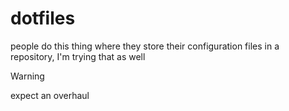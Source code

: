 # dotfiles
people do this thing where they store their configuration files in a repository, I'm trying that as well

> [!WARNING]
> expect an overhaul
